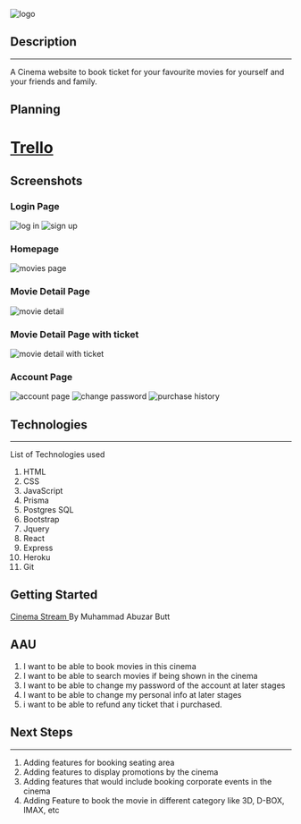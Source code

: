 ![logo](https://github.com/mabutt2022/cinema-stream/assets/83681358/01191a2f-7d23-419c-8838-252ace8d73aa)

## Description

---
A Cinema website to book ticket for your favourite movies for yourself and your friends and family. 

## Planning


# <a href="https://trello.com/b/kwXV8yLT/cinemastream"> Trello<a>

## Screenshots

### Login Page

![log in](https://github.com/mabutt2022/cinema-stream/assets/83681358/7e35610d-0b65-42fc-a2ef-2778a37f33bc)
![sign up](https://github.com/mabutt2022/cinema-stream/assets/83681358/d37b0ee2-a721-4159-9bac-ef784b42001e)

### Homepage
![movies page](https://github.com/mabutt2022/cinema-stream/assets/83681358/70206c9d-567f-4a0d-8037-a9e4ec293b18)

### Movie Detail Page
![movie detail](https://github.com/mabutt2022/cinema-stream/assets/83681358/17472ac0-d475-4d38-b1a6-59de32b2ab3f)

### Movie Detail Page with ticket
![movie detail with ticket](https://github.com/mabutt2022/cinema-stream/assets/83681358/1df5dcc1-480f-4d31-84ba-2b714c603fce)

### Account Page
![account page](https://github.com/mabutt2022/cinema-stream/assets/83681358/b4aca415-19cc-4961-8d0f-73a78e42150c)
![change password](https://github.com/mabutt2022/cinema-stream/assets/83681358/19c253a7-651d-41d4-8c88-6b3e5550535b)
![purchase history](https://github.com/mabutt2022/cinema-stream/assets/83681358/ce8f81b7-8adf-460a-8490-8b2d7d18ebd0)


## Technologies

---

List of Technologies used

1. HTML
2. CSS
3. JavaScript
4. Prisma
5. Postgres SQL
6. Bootstrap 
7. Jquery 
8. React 
9. Express 
10. Heroku
11. Git

## Getting Started

<a href="https://cinema-stream.herokuapp.com/">Cinema Stream </a>By Muhammad Abuzar Butt


## AAU

1. I want to be able to book movies in this cinema
2. I want to be able to search movies if being shown in the cinema
3. I want to be able to change my password of the account at later stages 
4. I want to be able to change my personal info at later stages
5. i want to be able to refund any ticket that i purchased. 

## Next Steps

---

1. Adding features for booking seating area
2. Adding features to display promotions by the cinema
3. Adding features that would include booking corporate events in the cinema
4. Adding Feature to book the movie in different category like 3D, D-BOX, IMAX, etc









